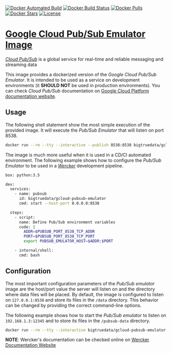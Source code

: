 [![Docker Automated Build](https://img.shields.io/docker/automated/bigtruedata/gcloud-pubsub-emulator.svg)](https://hub.docker.com/r/bigtruedata/gcloud-pubsub-emulator/) [![Docker Build Status](https://img.shields.io/docker/build/bigtruedata/gcloud-pubsub-emulator.svg)](https://hub.docker.com/r/bigtruedata/gcloud-pubsub-emulator/builds/) [![Docker Pulls](https://img.shields.io/docker/pulls/bigtruedata/gcloud-pubsub-emulator.svg)](https://hub.docker.com/r/bigtruedata/gcloud-pubsub-emulator/) [![Docker Stars](https://img.shields.io/docker/stars/bigtruedata/gcloud-pubsub-emulator.svg)](https://hub.docker.com/r/bigtruedata/gcloud-pubsub-emulator/) [![License](https://img.shields.io/github/license/bigtruedata/docker-gcloud-pubsub-emulator.svg)](https://raw.githubusercontent.com/bigtruedata/docker-gcloud-pubsub-emulator/blob/master/LICENSE.md)

# [Google Cloud Pub/Sub Emulator Image](https://hub.docker.com/r/bigtruedata/gcloud-pubsub-emulator/)

[*Cloud Pub/Sub*](https://cloud.google.com/pubsub/) is a global service for real-time and reliable messaging and streaming data

This image provides a dockerized version of the *Google Cloud Pub/Sub Emulator*. It is intended to be used as a service on development environments (it **SHOULD NOT** be used in production environments). You can check *Cloud Pub/Sub* documentation on [Google Cloud Platform documentation website](https://cloud.google.com/pubsub/docs/).

## Usage
The following shell statement show the most simple execution of the provided image. It will execute the *Pub/Sub Emulator* that will listen on port 8538.

```sh
docker run --rm --tty --interactive --publish 8538:8538 bigtruedata/gcloud-pubsub-emulator
```

The image is much more useful when it is used in a CD/CI automated environment. The following example shows how to configure the *Pub/Sub Emulator* to be used in a [*Wercker*](http://www.wercker.com/) development pipeline.

```sh
box: python:3.5

dev:
  services:
    - name: pubsub
      id: bigtruedata/gcloud-pubsub-emulator
      cmd: start --host-port 0.0.0.0:8538

  steps:
    - script:
      name: Define Pub/Sub environment variables
      code: |
        ADDR=$PUBSUB_PORT_8538_TCP_ADDR
        PORT=$PUBSUB_PORT_8538_TCP_PORT
        export PUBSUB_EMULATOR_HOST=$ADDR:$PORT

    - internal/shell:
      cmd: bash
```

## Configuration
The most important configuration parameters of the *Pub/Sub emulator* image are the host/port value the server will listen on and the directory where data files will be placed. By default, the image is configured to listen on `127.0.0.1:8538` and store its files in the `/data` directory. This behavior can be changed by providing the correct command-line options.

The following example shows how to start the *Pub/Sub emulator* to listen on `192.168.1.3:12345` and to store its files in the `/pubsub-data` directory.

```sh
docker run --rm --tty --interactive bigtruedata/gcloud-pubsub-emulator start --host-port=192.168.1.3:12345 --data-dir=/pubsub-data
```

**NOTE**: Wercker's documentation can be checked online on [Wercker Documentation Website](http://devcenter.wercker.com/docs/home)
